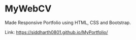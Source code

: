# MyWebCV
Made Responsive Portfolio using HTML, CSS and Bootstrap.

Link: https://siddharth0801.github.io/MyPortfolio/
